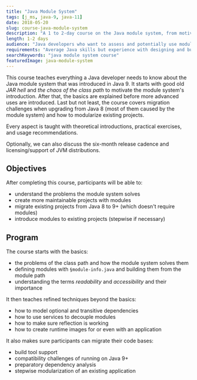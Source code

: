 ```yaml
---
title: "Java Module System"
tags: [j_ms, java-9, java-11]
date: 2018-05-20
slug: course-java-module-system
description: "A 1 to 2-day course on the Java module system, from motivation and basics to underlying concepts and advanced features to migration and modularization of existing projects"
length: 1-2 days
audience: "Java developers who want to assess and potentially use modules for their projects"
requirements: "Average Java skills but experience with designing and building projects helps appreciate modules more"
searchKeywords: "java module system course"
featuredImage: java-module-system
---
```


This course teaches everything a Java developer needs to know about the Java module system that was introduced in Java 9.
It starts with good old _JAR hell_ and _the chaos of the class path_ to motivate the module system's introduction.
After that, the basics are explained before more advanced uses are introduced.
Last but not least, the course covers migration challenges when upgrading from Java 8 (most of them caused by the module system) and how to modularize existing projects.

Every aspect is taught with theoretical introductions, practical exercises, and usage recommendations.

Optionally, we can also discuss the six-month release cadence and licensing/support of JVM distributions.

<coursedetails slug="course-java-module-system"></coursedetails>

## Objectives

After completing this course, participants will be able to:

* understand the problems the module system solves
* create more maintainable projects with modules
* migrate existing projects from Java 8 to 9+ (which doesn't require modules)
* introduce modules to existing projects (stepwise if necessary)

## Program

The course starts with the basics:

* the problems of the class path and how the module system solves them
* defining modules with `§module-info.java` and building them from the module path
* understanding the terms _readability_ and _accessibility_ and their importance

It then teaches refined techniques beyond the basics:

* how to model optional and transitive dependencies
* how to use services to decouple modules
* how to make sure reflection is working
* how to create runtime images for or even with an application

It also makes sure participants can migrate their code bases:

* build tool support
* compatibility challenges of running on Java 9+
* preparatory dependency analysis
* stepwise modularization of an existing application
